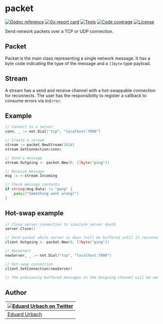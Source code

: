 # packet

[![Godoc reference][godoc-image]][godoc-url]
[![Go report card][goreportcard-image]][goreportcard-url]
[![Tests][travis-image]][travis-url]
[![Code coverage][codecov-image]][codecov-url]
[![License][license-image]][license-url]

Send network packets over a TCP or UDP connection.

## Packet

Packet is the main class representing a single network message. It has a byte code indicating the type of the message and a `[]byte` type payload.

## Stream

A stream has a send and receive channel with a hot-swappable connection for reconnects.
The user has the responsibility to register a callback to consume errors via `OnError`.

## Example

```go
// Connect to a server
conn, _ := net.Dial("tcp", "localhost:7000")

// Create a stream
stream := packet.NewStream(1024)
stream.SetConnection(conn)

// Send a message
stream.Outgoing <- packet.New(0, []byte("ping"))

// Receive message
msg := <-stream.Incoming

// Check message contents
if string(msg.Data) != "pong" {
	panic("Something went wrong!")
}
```

## Hot-swap example

```go
// Close server connection to simulate server death
server.Close()

// Send packet while server is down (will be buffered until it reconnects)
client.Outgoing <- packet.New(0, []byte("ping"))

// Reconnect
newServer, _ := net.Dial("tcp", "localhost:7000")

// Hot-swap connection
client.SetConnection(newServer)

// The previously buffered messages in the Outgoing channel will be sent now.
```

## Author

| [![Eduard Urbach on Twitter](https://gravatar.com/avatar/16ed4d41a5f244d1b10de1b791657989?s=70)](https://twitter.com/eduardurbach "Follow @eduardurbach on Twitter") |
|---|
| [Eduard Urbach](https://eduardurbach.com) |

[godoc-image]: https://godoc.org/github.com/aerogo/packet?status.svg
[godoc-url]: https://godoc.org/github.com/aerogo/packet
[goreportcard-image]: https://goreportcard.com/badge/github.com/aerogo/packet
[goreportcard-url]: https://goreportcard.com/report/github.com/aerogo/packet
[travis-image]: https://travis-ci.org/aerogo/packet.svg?branch=master
[travis-url]: https://travis-ci.org/aerogo/packet
[codecov-image]: https://codecov.io/gh/aerogo/packet/branch/master/graph/badge.svg
[codecov-url]: https://codecov.io/gh/aerogo/packet
[license-image]: https://img.shields.io/badge/license-MIT-blue.svg
[license-url]: https://github.com/aerogo/packet/blob/master/LICENSE
